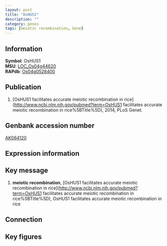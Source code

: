 ```yaml
---
layout: post
title: "OsHUS1"
description: ""
category: genes
tags: [meiotic recombination, Gene]
---
```


## Information
__Symbol__: OsHUS1  
__MSU__: [LOC_Os04g44620](http://rice.plantbiology.msu.edu/cgi-bin/ORF_infopage.cgi?orf=LOC_Os04g44620)  
__RAPdb__: [Os04g0528400](http://rapdb.dna.affrc.go.jp/viewer/gbrowse_details/irgsp1?name=Os04g0528400)  

## Publication
1. [OsHUS1 facilitates accurate meiotic recombination in rice](http://www.ncbi.nlm.nih.gov/pubmed?term=OsHUS1 facilitates accurate meiotic recombination in rice%5BTitle%5D), 2014, PLoS Genet.

## Genbank accession number
[AK064120](http://www.ncbi.nlm.nih.gov/nuccore/AK064120)  

## Expression information

## Key message
1. __meiotic recombination__, [OsHUS1 facilitates accurate meiotic recombination in rice](http://www.ncbi.nlm.nih.gov/pubmed?term=OsHUS1 facilitates accurate meiotic recombination in rice%5BTitle%5D), OsHUS1 facilitates accurate meiotic recombination in rice

## Connection

## Key figures


